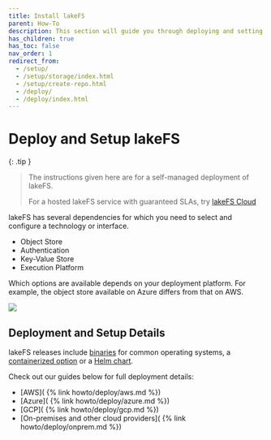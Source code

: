 ```yaml
---
title: Install lakeFS
parent: How-To
description: This section will guide you through deploying and setting up a production lakeFS environment.
has_children: true
has_toc: false
nav_order: 1
redirect_from:
  - /setup/
  - /setup/storage/index.html
  - /setup/create-repo.html
  - /deploy/
  - /deploy/index.html
---
```


# Deploy and Setup lakeFS

{: .tip }
> The instructions given here are for a self-managed deployment of lakeFS. 
> 
> For a hosted lakeFS service with guaranteed SLAs, try [lakeFS Cloud](https://lakefs.cloud)

lakeFS has several dependencies for which you need to select and configure a technology or interface. 

* Object Store
* Authentication
* Key-Value Store
* Execution Platform

Which options are available depends on your deployment platform. For example, the object store available on Azure differs from that on AWS. 

![](/assets/img/deploy/deploy-lakefs.excalidraw.png)

## Deployment and Setup Details

lakeFS releases include [binaries](https://github.com/treeverse/lakeFS/releases) for common operating systems, a [containerized option](https://hub.docker.com/r/treeverse/lakefs) or a [Helm chart](https://artifacthub.io/packages/helm/lakefs/lakefs).

Check out our guides below for full deployment details: 

* [AWS]( {% link howto/deploy/aws.md %})
* [Azure]( {% link howto/deploy/azure.md %})
* [GCP]( {% link howto/deploy/gcp.md %})
* [On-premises and other cloud providers]( {% link howto/deploy/onprem.md %})